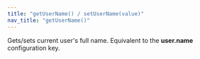 ```yaml
---
title: "getUserName() / setUserName(value)"
nav_title: "getUserName()"
---
```


Gets/sets current user's full name. Equivalent to the __user.name__ configuration key.
